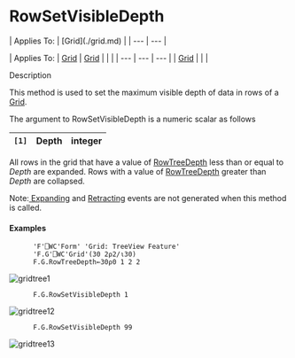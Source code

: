 



<h1 class="heading"><span class="name">RowSetVisibleDepth</span></h1>
| Applies To: | [Grid](./grid.md) |
| --- | ---  |

| Applies To: | [Grid](./grid.md) | [Grid](./grid.md) |  |  |
| --- | --- | ---  |
| [Grid](./grid.md) |  |  |


Description


This method is used to set the maximum visible depth of data in rows of a [Grid](./grid.md).


The argument to RowSetVisibleDepth is a numeric scalar as follows

| `[1]` | Depth | integer |
| --- | --- | ---  |


All rows in the grid that have a value of [RowTreeDepth](./rowtreedepth.md) less than or equal to *Depth* are expanded. Rows with a value of [RowTreeDepth](./rowtreedepth.md) greater than *Depth* are collapsed.


Note:[ Expanding](./expanding.md) and [Retracting](./retracting.md) events are not generated when this method is called.




#### Examples
```apl
      'F'⎕WC'Form' 'Grid: TreeView Feature'
      'F.G'⎕WC'Grid'(30 2⍴2/⍳30)
      F.G.RowTreeDepth←30⍴0 1 2 2
```


![gridtree1](../img/gridtree1.gif)
```apl
      F.G.RowSetVisibleDepth 1
```


![gridtree12](../img/gridtree12.gif)

```apl
      F.G.RowSetVisibleDepth 99
```


![gridtree13](../img/gridtree13.gif)


